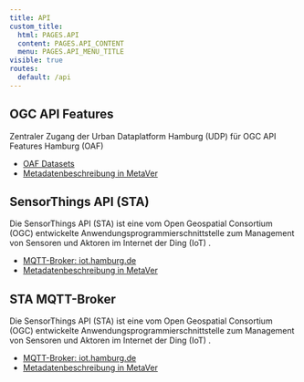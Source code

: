 ```yaml
---
title: API
custom_title:
  html: PAGES.API
  content: PAGES.API_CONTENT
  menu: PAGES.API_MENU_TITLE
visible: true
routes:
  default: /api
---
```


## OGC API Features

Zentraler Zugang der Urban Dataplatform Hamburg (UDP) für OGC API Features Hamburg (OAF)

* [OAF Datasets](https://api.hamburg.de/datasets/v1?target=_blank)
* [Metadatenbeschreibung in MetaVer](https://metaver.de/trefferanzeige?docuuid=355D0466-445C-45D9-ADCB-C49015D5AB4E&target=_blank)

## SensorThings API (STA)

Die SensorThings API (STA) ist eine vom Open Geospatial Consortium (OGC) entwickelte Anwendungsprogrammierschnittstelle zum Management von Sensoren und Aktoren im Internet der Ding (IoT) .

* [MQTT-Broker: iot.hamburg.de](https://iot.hamburg.de?target=_blank)
* [Metadatenbeschreibung in MetaVer](https://metaver.de/trefferanzeige?docuuid=19A339AE-FD6E-4551-9AD7-F9624C8A55FF&target=_blank)

## STA MQTT-Broker

Die SensorThings API (STA) ist eine vom Open Geospatial Consortium (OGC) entwickelte Anwendungsprogrammierschnittstelle zum Management von Sensoren und Aktoren im Internet der Ding (IoT) .

* [MQTT-Broker: iot.hamburg.de](https://iot.hamburg.de?target=_blank)
* [Metadatenbeschreibung in MetaVer](https://metaver.de/trefferanzeige?docuuid=785D987C-AAFF-471D-AE3A-EBCD4C9E23F1&target=_blank)